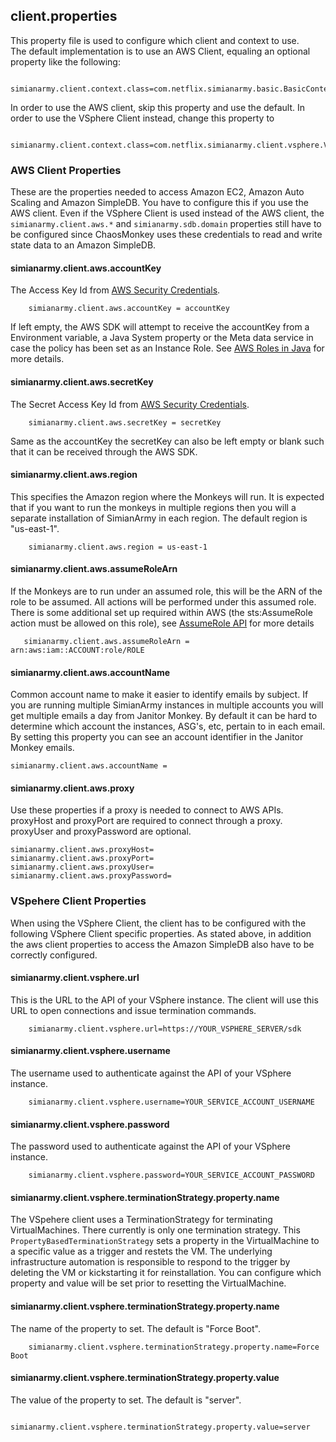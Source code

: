 ## client.properties
This property file is used to configure which client and context to use.  
The default implementation is to use an AWS Client, equaling an optional property like the following:
```
    simianarmy.client.context.class=com.netflix.simianarmy.basic.BasicContext
```
In order to use the AWS client, skip this property and use the default.
In order to use the VSphere Client instead, change this property to
```
    simianarmy.client.context.class=com.netflix.simianarmy.client.vsphere.VSphereContext
```
### AWS Client Properties
These are the properties needed to access Amazon EC2, Amazon Auto Scaling and Amazon SimpleDB. You have to configure this if you use the AWS client.
Even if the VSphere Client is used instead of the AWS client,  the ```simianarmy.client.aws.*``` and ```simianarmy.sdb.domain``` properties still have to be configured since ChaosMonkey uses these credentials to read and write state data to an Amazon SimpleDB.
 
#### simianarmy.client.aws.accountKey
The Access Key Id from [AWS Security Credentials](https://portal.aws.amazon.com/gp/aws/securityCredentials).
```
    simianarmy.client.aws.accountKey = accountKey
```

If left empty, the AWS SDK will attempt to receive the accountKey from a Environment variable, a Java System property or the Meta data service in case the policy has been set as an Instance Role.
See [AWS Roles in Java](http://docs.aws.amazon.com/AWSSdkDocsJava/latest/DeveloperGuide/java-dg-roles.html) for more details.

#### simianarmy.client.aws.secretKey
The Secret Access Key Id from [AWS Security Credentials](https://portal.aws.amazon.com/gp/aws/securityCredentials).
```
    simianarmy.client.aws.secretKey = secretKey
```

Same as the accountKey the secretKey can also be left empty or blank such that it can be received through the AWS SDK.

#### simianarmy.client.aws.region
This specifies the Amazon region where the Monkeys will run.  It is expected that if you want to run the monkeys in multiple regions then you will a separate installation of SimianArmy in each region.  The default region is "us-east-1".
```
    simianarmy.client.aws.region = us-east-1
```
#### simianarmy.client.aws.assumeRoleArn
If the Monkeys are to run under an assumed role, this will be the ARN of the role to be assumed.
All actions will be performed under this assumed role. There is some additional set up required within AWS (the sts:AssumeRole action must be allowed on this role), see [AssumeRole API](http://docs.aws.amazon.com/STS/latest/APIReference/API_AssumeRole.html) for more details

```
   simianarmy.client.aws.assumeRoleArn = arn:aws:iam::ACCOUNT:role/ROLE
```

#### simianarmy.client.aws.accountName
Common account name to make it easier to identify emails by subject.  If you are running multiple SimianArmy instances in multiple accounts you will get multiple emails a day from Janitor Monkey.  By default it can be hard to determine which account the instances, ASG's, etc, pertain to in each email. By setting this property you can see an account identifier in the Janitor Monkey emails. 

```
simianarmy.client.aws.accountName = 
```

#### simianarmy.client.aws.proxy
Use these properties if a proxy is needed to connect to AWS APIs.
proxyHost and proxyPort are required to connect through a proxy.  proxyUser and proxyPassword are optional.

```
simianarmy.client.aws.proxyHost=
simianarmy.client.aws.proxyPort=
simianarmy.client.aws.proxyUser=
simianarmy.client.aws.proxyPassword=
```

### VSpehere Client Properties
When using the VSphere Client, the client has to be configured with the following VSphere Client specific properties. As stated above, in addition the aws client properties to access the Amazon SimpleDB also have to be correctly configured.

#### simianarmy.client.vsphere.url
This is the URL to the API of your VSphere instance. The client will use this URL to open connections and issue termination commands.
```
    simianarmy.client.vsphere.url=https://YOUR_VSPHERE_SERVER/sdk
```
#### simianarmy.client.vsphere.username
The username used to authenticate against the API of your VSphere instance.
```
    simianarmy.client.vsphere.username=YOUR_SERVICE_ACCOUNT_USERNAME
```
#### simianarmy.client.vsphere.password
The password used to authenticate against the API of your VSphere instance.
```
    simianarmy.client.vsphere.password=YOUR_SERVICE_ACCOUNT_PASSWORD
```
#### simianarmy.client.vsphere.terminationStrategy.property.name
The VSpehere client uses a TerminationStrategy for terminating VirtualMachines. There currently is only one termination strategy. This ```PropertyBasedTerminationStrategy``` sets a property in the VirtualMachine to a specific value as a trigger and restets the VM. The underlying infrastructure automation is responsible to respond to the trigger by deleting the VM or kickstarting it for reinstallation.
You can configure which property and value will be set prior to resetting the VirtualMachine.

#### simianarmy.client.vsphere.terminationStrategy.property.name
The name of the property to set. The default is "Force Boot".
```
    simianarmy.client.vsphere.terminationStrategy.property.name=Force Boot
```
#### simianarmy.client.vsphere.terminationStrategy.property.value
The value of the property to set. The default is "server".
```
    simianarmy.client.vsphere.terminationStrategy.property.value=server
```